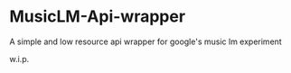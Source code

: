 # MusicLM-Api-wrapper
A simple and low resource api wrapper for google's music lm experiment


w.i.p.

